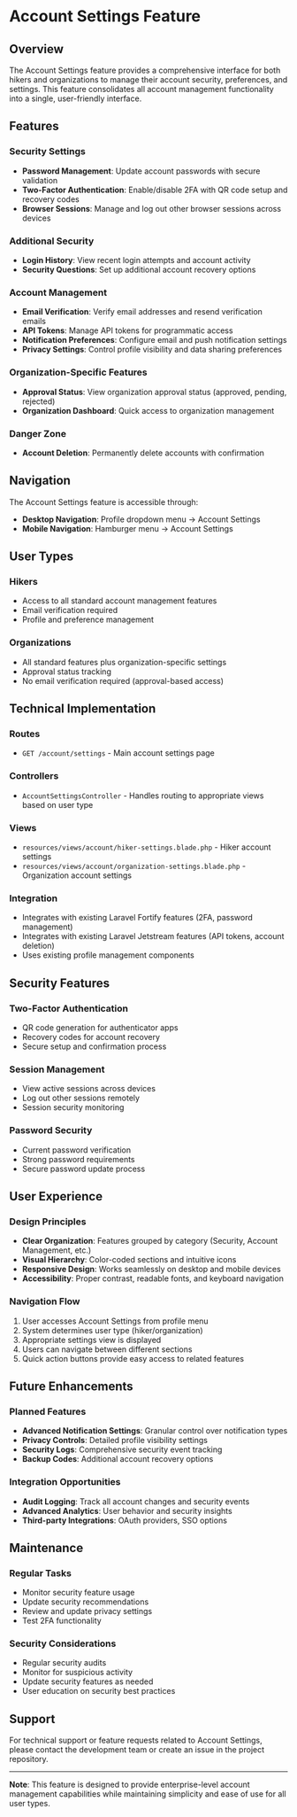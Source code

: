 # Account Settings Feature

## Overview

The Account Settings feature provides a comprehensive interface for both hikers and organizations to manage their account security, preferences, and settings. This feature consolidates all account management functionality into a single, user-friendly interface.

## Features

### Security Settings
- **Password Management**: Update account passwords with secure validation
- **Two-Factor Authentication**: Enable/disable 2FA with QR code setup and recovery codes
- **Browser Sessions**: Manage and log out other browser sessions across devices

### Additional Security
- **Login History**: View recent login attempts and account activity
- **Security Questions**: Set up additional account recovery options

### Account Management
- **Email Verification**: Verify email addresses and resend verification emails
- **API Tokens**: Manage API tokens for programmatic access
- **Notification Preferences**: Configure email and push notification settings
- **Privacy Settings**: Control profile visibility and data sharing preferences

### Organization-Specific Features
- **Approval Status**: View organization approval status (approved, pending, rejected)
- **Organization Dashboard**: Quick access to organization management

### Danger Zone
- **Account Deletion**: Permanently delete accounts with confirmation

## Navigation

The Account Settings feature is accessible through:
- **Desktop Navigation**: Profile dropdown menu → Account Settings
- **Mobile Navigation**: Hamburger menu → Account Settings

## User Types

### Hikers
- Access to all standard account management features
- Email verification required
- Profile and preference management

### Organizations
- All standard features plus organization-specific settings
- Approval status tracking
- No email verification required (approval-based access)

## Technical Implementation

### Routes
- `GET /account/settings` - Main account settings page

### Controllers
- `AccountSettingsController` - Handles routing to appropriate views based on user type

### Views
- `resources/views/account/hiker-settings.blade.php` - Hiker account settings
- `resources/views/account/organization-settings.blade.php` - Organization account settings

### Integration
- Integrates with existing Laravel Fortify features (2FA, password management)
- Integrates with existing Laravel Jetstream features (API tokens, account deletion)
- Uses existing profile management components

## Security Features

### Two-Factor Authentication
- QR code generation for authenticator apps
- Recovery codes for account recovery
- Secure setup and confirmation process

### Session Management
- View active sessions across devices
- Log out other sessions remotely
- Session security monitoring

### Password Security
- Current password verification
- Strong password requirements
- Secure password update process

## User Experience

### Design Principles
- **Clear Organization**: Features grouped by category (Security, Account Management, etc.)
- **Visual Hierarchy**: Color-coded sections and intuitive icons
- **Responsive Design**: Works seamlessly on desktop and mobile devices
- **Accessibility**: Proper contrast, readable fonts, and keyboard navigation

### Navigation Flow
1. User accesses Account Settings from profile menu
2. System determines user type (hiker/organization)
3. Appropriate settings view is displayed
4. Users can navigate between different sections
5. Quick action buttons provide easy access to related features

## Future Enhancements

### Planned Features
- **Advanced Notification Settings**: Granular control over notification types
- **Privacy Controls**: Detailed profile visibility settings
- **Security Logs**: Comprehensive security event tracking
- **Backup Codes**: Additional account recovery options

### Integration Opportunities
- **Audit Logging**: Track all account changes and security events
- **Advanced Analytics**: User behavior and security insights
- **Third-party Integrations**: OAuth providers, SSO options

## Maintenance

### Regular Tasks
- Monitor security feature usage
- Update security recommendations
- Review and update privacy settings
- Test 2FA functionality

### Security Considerations
- Regular security audits
- Monitor for suspicious activity
- Update security features as needed
- User education on security best practices

## Support

For technical support or feature requests related to Account Settings, please contact the development team or create an issue in the project repository.

---

**Note**: This feature is designed to provide enterprise-level account management capabilities while maintaining simplicity and ease of use for all user types.
